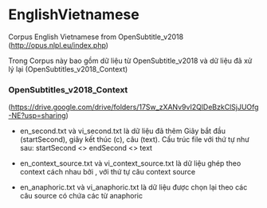 # EnglishVietnamese
Corpus English Vietnamese from OpenSubtitle_v2018 (http://opus.nlpl.eu/index.php)

Trong Corpus này bao gồm dữ liệu từ OpenSubtitle_v2018 và dữ liệu đã xử lý lại (OpenSubtitles_v2018_Context)

### OpenSubtitles_v2018_Context 
(https://drive.google.com/drive/folders/17Sw_zXANv9vI2QlDeBzkClSjJUOfg-NE?usp=sharing)
* en_second.txt và vi_second.txt là dữ liệu đã thêm Giây bắt đầu (startSecond), giây kết thúc (c), câu (text). Cấu trúc file với thứ tự như sau:
        startSecond <> endSecond <> text

* en_context_source.txt và vi_context_source.txt là dữ liệu ghép theo context cách nhau bởi <BOS>, với thứ tự câu context <BOS> source
  
* en_anaphoric.txt và vi_anaphoric.txt là dữ liệu được chọn lại theo các câu source có chứa các từ anaphoric
